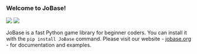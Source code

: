 ### Welcome to JoBase!

[![](https://img.shields.io/pypi/dm/jobase.svg?label=PyPI%20downloads)](https://pypi.org/project/jobase)
[![](https://img.shields.io/github/last-commit/jobase/jobase?label=Last%20commit)](https://github.com/JoBase/JoBase/graphs/commit-activity)

JoBase is a fast Python game library for beginner coders.
You can install it with the `pip install JoBase` command.
Please visit our website - [jobase.org](https://jobase.org) - for documentation and examples.
